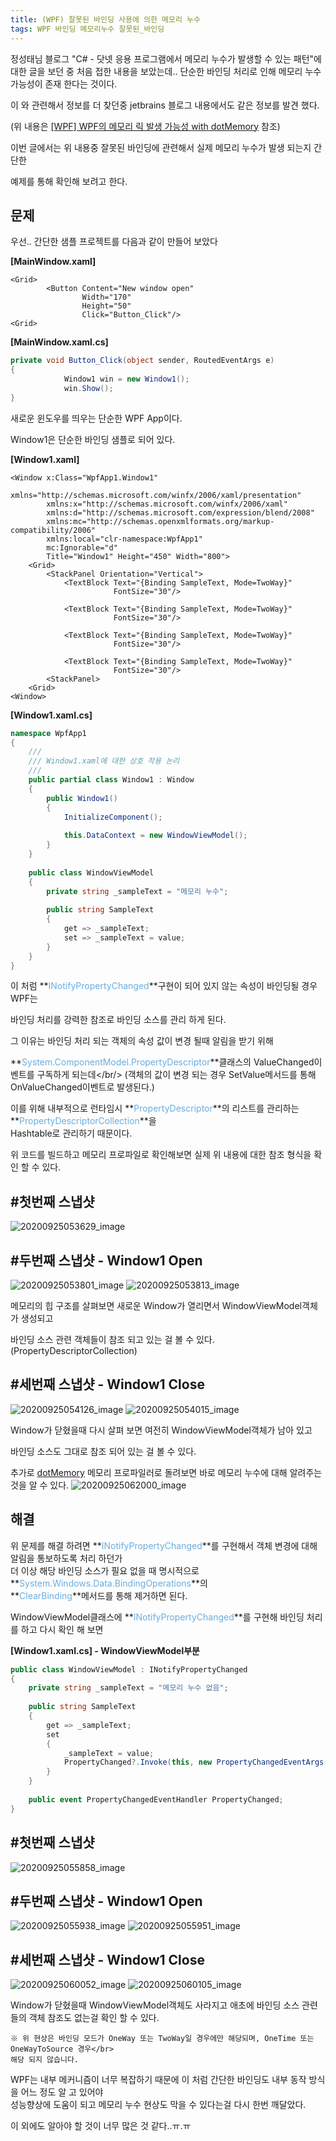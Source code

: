 ```yaml
---
title: (WPF) 잘못된 바인딩 사용에 의한 메모리 누수
tags: WPF 바인딩 메모리누수 잘못된_바인딩
---
```


정성태님 블로그
"C# - 닷넷 응용 프로그램에서 메모리 누수가 발생할 수 있는 패턴"에 대한 글을 보던 중 처음 접한 내용을 보았는데..
단순한 바인딩 처리로 인해 메모리 누수 가능성이 존재 한다는 것이다.

<!--more-->

이 와 관련해서 정보를 더 찾던중 jetbrains 블로그 내용에서도 같은 정보를 발견 했다.

(위 내용은 [[WPF] WPF의 메모리 릭 발생 가능성 with dotMemory](http://arooong.synology.me:5008/List/ContentsView/263) 참조)

이번 글에서는 위 내용중 잘못된 바인딩에 관련해서 실제 메모리 누수가 발생 되는지 간단한

예제를 통해 확인해 보려고 한다.


문제
-

우선.. 간단한 샘플 프로젝트를 다음과 같이 만들어 보았다

**[MainWindow.xaml]**
```xaml
<Grid>
        <Button Content="New window open"
                Width="170"
                Height="50"
                Click="Button_Click"/>
<Grid>
```

**[MainWindow.xaml.cs]**
```cs
private void Button_Click(object sender, RoutedEventArgs e)
{
            Window1 win = new Window1();
            win.Show();
}
```

새로운 윈도우를 띄우는 단순한 WPF App이다.

Window1은 단순한 바인딩 샘플로 되어 있다.

**[Window1.xaml]**
```xaml
<Window x:Class="WpfApp1.Window1"
        xmlns="http://schemas.microsoft.com/winfx/2006/xaml/presentation"
        xmlns:x="http://schemas.microsoft.com/winfx/2006/xaml"
        xmlns:d="http://schemas.microsoft.com/expression/blend/2008"
        xmlns:mc="http://schemas.openxmlformats.org/markup-compatibility/2006"
        xmlns:local="clr-namespace:WpfApp1"
        mc:Ignorable="d"
        Title="Window1" Height="450" Width="800">
    <Grid>
        <StackPanel Orientation="Vertical">
            <TextBlock Text="{Binding SampleText, Mode=TwoWay}"
                       FontSize="30"/>
 
            <TextBlock Text="{Binding SampleText, Mode=TwoWay}"
                       FontSize="30"/>
 
            <TextBlock Text="{Binding SampleText, Mode=TwoWay}"
                       FontSize="30"/>
 
            <TextBlock Text="{Binding SampleText, Mode=TwoWay}"
                       FontSize="30"/>
        <StackPanel>
    <Grid>
<Window>
```

**[Window1.xaml.cs]**
```cs
namespace WpfApp1
{
    /// 
    /// Window1.xaml에 대한 상호 작용 논리
    /// 
    public partial class Window1 : Window
    {
        public Window1()
        {
            InitializeComponent();
 
            this.DataContext = new WindowViewModel();
        }
    }
 
    public class WindowViewModel
    {
        private string _sampleText = "메모리 누수";
 
        public string SampleText
        {
            get => _sampleText;
            set => _sampleText = value;
        }
    }
}
```

이 처럼 **<span style="color: rgb(107, 173, 222);">INotifyPropertyChanged</span>**구현이 되어 있지 않는 속성이 바인딩될 경우 WPF는

바인딩 처리를 강력한 참조로 바인딩 소스를 관리 하게 된다.

그 이유는 바인딩 처리 되는 객체의 속성 값이 변경 될때 알림을 받기 위해

**<span style="color: rgb(107, 173, 222);">System.ComponentModel.PropertyDescriptor</span>**클래스의 ValueChanged이벤트를 구독하게 되는데</br/>
(객체의 값이 변경 되는 경우 SetValue메서드를 통해 OnValueChanged이벤트로 발생된다.)

이를 위해 내부적으로 런타임시 **<span style="color: rgb(107, 173, 222);">PropertyDescriptor</span>**의 리스트를 관리하는 **<span style="color: rgb(107, 173, 222);">PropertyDescriptorCollection</span>**을</br>
Hashtable로 관리하기 때문이다.

위 코드를 빌드하고 메모리 프로파일로 확인해보면 실제 위 내용에 대한 참조 형식을 확인 할 수 있다.

## **#첫번째 스냅샷**
![20200925053629_image](https://user-images.githubusercontent.com/13028129/148635841-051012fe-d5fc-4a27-8a20-9c4196f6f1a9.png)

## **#두번째 스냅샷 - Window1 Open**
![20200925053801_image](https://user-images.githubusercontent.com/13028129/148635861-5d20a9cb-43b2-4b0e-a78f-60f6b340c3a0.png)
![20200925053813_image](https://user-images.githubusercontent.com/13028129/148635881-2a079850-dede-4d04-9842-bd1ff323acce.png)

메모리의 힙 구조를 살펴보면 새로운 Window가 열리면서 WindowViewModel객체가 생성되고

바인딩 소스 관련 객체들이 참조 되고 있는 걸 볼 수 있다. (PropertyDescriptorCollection)

## **#세번째 스냅샷 - Window1 Close**
![20200925054126_image](https://user-images.githubusercontent.com/13028129/148635910-1223e735-6434-4369-98e1-0f5789c72467.png)
![20200925054015_image](https://user-images.githubusercontent.com/13028129/148635918-cd4d7aa8-7362-45e3-9bd1-66530ef3bfe1.png)

Window가 닫혔을때 다시 살펴 보면 여전히 WindowViewModel객체가 남아 있고

바인딩 소스도 그대로 참조 되어 있는 걸 볼 수 있다.

추가로 [dotMemory](https://www.jetbrains.com/ko-kr/dotmemory/) 메모리 프로파일러로 돌려보면 바로 메모리 누수에 대해 알려주는 것을 알 수 있다.
![20200925062000_image](https://user-images.githubusercontent.com/13028129/148635971-686f3d33-e180-46f8-8679-ff834df4df52.png)

해결
-

위 문제를 해결 하려면 **<span style="color: rgb(107, 173, 222);">INotifyPropertyChanged</span>**를 구현해서 객체 변경에 대해 알림을 통보하도록 처리 하던가<br/>
더 이상 해당 바인딩 소스가 필요 없을 때 명시적으로 **<span style="color: rgb(107, 173, 222);">System.Windows.Data.BindingOperations</span>**의<br/>
**<span style="color: rgb(107, 173, 222);">ClearBinding</span>**메서드를 통해 제거하면 된다.

WindowViewModel클래스에 **<span style="color: rgb(107, 173, 222);">INotifyPropertyChanged</span>**를 구현해 바인딩 처리를 하고 다시 확인 해 보면

**[Window1.xaml.cs] - WindowViewModel부분**
```cs
public class WindowViewModel : INotifyPropertyChanged
{
    private string _sampleText = "메모리 누수 없음";
 
    public string SampleText
    {
        get => _sampleText;
        set
        {
            _sampleText = value;
            PropertyChanged?.Invoke(this, new PropertyChangedEventArgs(nameof(SampleText)));
        }
    }
 
    public event PropertyChangedEventHandler PropertyChanged;
}
```

## **#첫번째 스냅샷**
![20200925055858_image](https://user-images.githubusercontent.com/13028129/148636047-9246c7da-f090-4b4a-b795-e0024f329a5d.png)

## **#두번째 스냅샷 - Window1 Open**
![20200925055938_image](https://user-images.githubusercontent.com/13028129/148636058-93b47c92-c236-4aaa-b841-389b49cba5fd.png)
![20200925055951_image](https://user-images.githubusercontent.com/13028129/148636060-eb9ea045-cabf-4d98-b195-84e298a5b58e.png)

## **#세번째 스냅샷 - Window1 Close**
![20200925060052_image](https://user-images.githubusercontent.com/13028129/148636085-c8c2dfd6-d1e2-40ed-a927-cd9ab623a54d.png)
![20200925060105_image](https://user-images.githubusercontent.com/13028129/148636093-98ca3a70-7299-4b26-acd9-08c7de29518c.png)

Window가 닫혔을때 WindowViewModel객체도 사라지고 애초에 바인딩 소스 관련들의 객체 참조도 없는걸 확인 할 수 있다.

```
※ 위 현상은 바인딩 모드가 OneWay 또는 TwoWay일 경우에만 해당되며, OneTime 또는 OneWayToSource 경우</br>
해당 되지 않습니다.
```

WPF는 내부 메커니즘이 너무 복잡하기 때문에 이 처럼 간단한 바인딩도 내부 동작 방식을 어느 정도 알 고 있어야<br/>
성능향상에 도움이 되고 메모리 누수 현상도 막을 수 있다는걸 다시 한번 깨달았다.</br>

이 외에도 알아야 할 것이 너무 많은 것 같다..ㅠ.ㅠ
